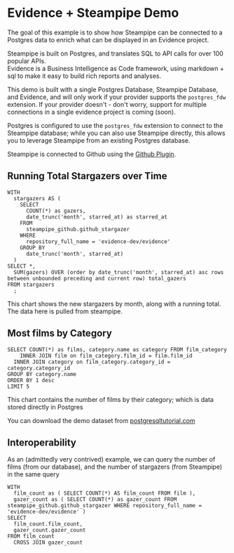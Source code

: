 # Evidence + Steampipe Demo

The goal of this example is to show how Steampipe can be connected to a Postgres data to enrich what can be displayed in an Evidence project.

Steampipe is built on Postgres, and translates SQL to API calls for over 100 popular APIs.  
Evidence is a Business Intelligence as Code framework, using markdown + sql to make it easy to build rich reports and analyses.

This demo is built with a single Postgres Database, Steampipe Database, and Evidence, and will only work if your provider supports the `postgres_fdw` extension. 
If your provider doesn't - don't worry, support for multiple connections in a single evidence project is coming (soon).

Postgres is configured to use the `postgres_fdw` extension to connect to the Steampipe database; while you can also use Steampipe directly, this allows you to leverage Steampipe from an existing Postgres database.

Steampipe is connected to Github using the [Github Plugin](https://hub.steampipe.io/plugins/turbot/github).

## Running Total Stargazers over Time
```gazers
WITH
  stargazers AS (
    SELECT
      COUNT(*) as gazers,
      date_trunc('month', starred_at) as starred_at
    FROM
      steampipe_github.github_stargazer
    WHERE
      repository_full_name = 'evidence-dev/evidence'
    GROUP BY
      date_trunc('month', starred_at)
  )
SELECT *,
  SUM(gazers) OVER (order by date_trunc('month', starred_at) asc rows between unbounded preceding and current row) total_gazers
FROM stargazers
  ;
```

This chart shows the new stargazers by month, along with a running total. The data here is pulled from steampipe.

<Chart data={gazers} x="starred_at">
    <Bar y="gazers"/>
    <Line y="total_gazers"/>
</Chart>

## Most films by Category

```films_by_category
SELECT COUNT(*) as films, category.name as category FROM film_category
	INNER JOIN film on film_category.film_id = film.film_id
  INNER JOIN category on film_category.category_id = category.category_id
GROUP BY category.name
ORDER BY 1 desc
LIMIT 5
```

This chart contains the number of films by their category; which is data stored directly in Postgres

You can download the demo dataset from [postgresqltutorial.com](https://www.postgresqltutorial.com/postgresql-getting-started/load-postgresql-sample-database/)

<BarChart data={films_by_category} y=films x=category series=category/>

## Interoperability

As an (admittedly very contrived) example, we can query the number of films (from our database), and the number of stargazers (from Steampipe) in the same query

```contrived_example
WITH 
  film_count as ( SELECT COUNT(*) AS film_count FROM film ),
  gazer_count as ( SELECT COUNT(*) as gazer_count FROM steampipe_github.github_stargazer WHERE repository_full_name = 'evidence-dev/evidence' )
SELECT 
  film_count.film_count,
  gazer_count.gazer_count 
FROM film_count
  CROSS JOIN gazer_count
```

<BigValue data={contrived_example} value=film_count />
<BigValue data={contrived_example} value=gazer_count />
